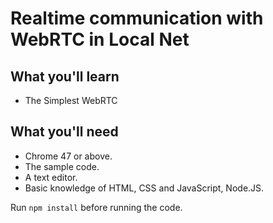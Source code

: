 # Realtime communication with WebRTC in Local Net

## What you'll learn
* The Simplest WebRTC 

## What you'll need
* Chrome 47 or above.
* The sample code.
* A text editor.
* Basic knowledge of HTML, CSS and JavaScript, Node.JS.

Run `npm install` before running the code.